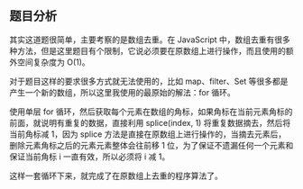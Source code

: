 ## 题目分析

其实这道题很简单，主要考察的是数组去重。在 JavaScript 中，数组去重有很多种方法，但是这里题目有个限制，它说必须要在原数组上进行操作，而且使用的额外空间复杂度为 O(1)。

对于题目这样的要求很多方式就无法使用的，比如 map、filter、Set 等很多都是产生一个新的数组，所以这里我使用的最原始的解法：for 循环。

使用单层 for 循环，然后获取每个元素在数组的角标，如果角标在当前元素角标的前面，就说明有重复的数据，直接利用 splice(index, 1) 将重复数据摘去，然后将当前角标减 1，因为 splice 方法是直接在原数组上进行操作的，当摘去元素后，删除元素角标之后的元素元素整体会往前移 1 位，为了保证不遗漏任何一个元素和保证当前角标 i 一直有效，所以必须将 i 减 1。

这样一套循环下来，就完成了在原数组上去重的程序算法了。
